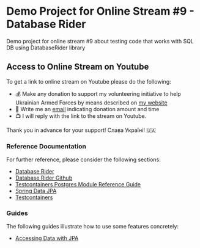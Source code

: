 # Demo Project for Online Stream #9 - Database Rider

Demo project for online stream #9 about testing code that works with SQL DB using DatabaseRider library

## Access to Online Stream on Youtube

To get a link to online stream on Youtube please do the following:

- :moneybag: Make any donation to support my volunteering initiative to help Ukrainian Armed Forces by means described on [my website](https://www.yuriytkach.com/volunteer)
- :email: Write me an [email](mailto:me@yuriytkach.com) indicating donation amount and time
- :tv: I will reply with the link to the stream on Youtube.

Thank you in advance for your support! Слава Україні! :ukraine: 

### Reference Documentation

For further reference, please consider the following sections:

* [Database Rider](https://database-rider.github.io/database-rider/)
* [Database Rider Github](https://github.com/database-rider/database-rider)
* [Testcontainers Postgres Module Reference Guide](https://www.testcontainers.org/modules/databases/postgres/)
* [Spring Data JPA](https://docs.spring.io/spring-boot/docs/2.7.0/reference/htmlsingle/#data.sql.jpa-and-spring-data)
* [Testcontainers](https://www.testcontainers.org/)

### Guides

The following guides illustrate how to use some features concretely:

* [Accessing Data with JPA](https://spring.io/guides/gs/accessing-data-jpa/)

